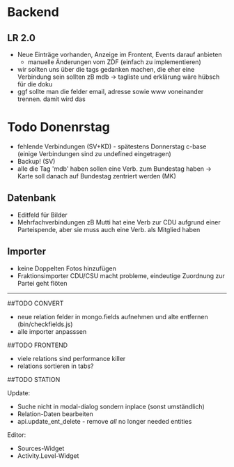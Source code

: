 # Backend
## LR 2.0
* Neue Einträge vorhanden, Anzeige im Frontent, Events darauf anbieten 
	* manuelle Änderungen vom ZDF (einfach zu implementieren) 
* wir sollten uns über die tags gedanken machen, die eher eine Verbindung sein sollten zB mdb -> tagliste und erklärung wäre hübsch für die doku
* ggf sollte man die felder email, adresse sowie www voneinander trennen. damit wird das 


# Todo Donenrstag

* fehlende Verbindungen (SV+KD) - spätestens Donnerstag c-base (einige Verbindungen sind zu undefined eingetragen)
* Backup! (SV)
* alle die Tag 'mdb' haben sollen eine Verb. zum Bundestag haben -> Karte soll danach auf Bundestag zentriert werden (MK)

## Datenbank
* Editfeld für Bilder
* Mehrfachverbindungen zB Mutti hat eine Verb zur CDU aufgrund einer Parteispende, aber sie muss auch eine Verb. als Mitglied haben

## Importer
* keine Doppelten Fotos hinzufügen 
* Fraktionsimporter CDU/CSU macht probleme, eindeutige Zuordnung zur Partei geht flöten

---

##TODO CONVERT
* neue relation felder in mongo.fields aufnehmen und alte entfernen (bin/checkfields.js)
* alle importer anpasssen

##TODO FRONTEND

* viele relations sind performance killer
* relations sortieren in tabs? 

##TODO STATION

Update:
* Suche nicht in modal-dialog sondern inplace (sonst umständlich)
* Relation-Daten bearbeiten
* api.update_ent_delete - remove _all_ no longer needed entities

Editor:
* Sources-Widget
* Activity.Level-Widget